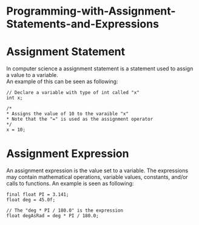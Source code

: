 # Programming-with-Assignment-Statements-and-Expressions
# Assignment Statement
In computer science a assignment statement is a statement used to assign a value to a variable.\
An example of this can be seen as following:
```
// Declare a variable with type of int called "x"
int x;

/*
* Assigns the value of 10 to the varaible "x"
* Note that the "=" is used as the assignment operator
*/
x = 10;
```

# Assignment Expression
An assignment expression is the value set to a variable. The expressions may contain mathematical operations, variable values, constants, and/or calls to functions.
An example is seen as following:
```
final float PI = 3.141;
float deg = 45.0f;

// The "deg * PI / 180.0" is the expression
float degAsRad = deg * PI / 180.0;
```

